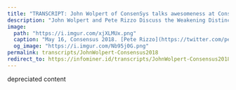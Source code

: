 ```yaml
---
title: "TRANSCRIPT: John Wolpert of ConsenSys talks awesomeness at Consensus 2018 CoinDeskLIVE"
description: "John Wolpert and Pete Rizzo Discuss the Weakening Distinciton Between Private and Public Blockchain."
image:
  path: "https://i.imgur.com/xjXLMUx.png"
  caption: "May 16, Consensus 2018. [Pete Rizzo](https://twitter.com/pete_rizzo_) of @Coindesk interviews [John Wolpert](https://twitter.com/jwolpert), ConsenSys Studios."
  og_image: "https://i.imgur.com/Nb95j0G.png"
permalink: transcripts/JohnWolpert-Consensus2018
redirect_to: https://infominer.id/transcripts/JohnWolpert-Consensus2018
---
```


depreciated content